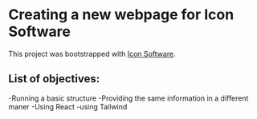 # Creating a new webpage for Icon Software

This project was bootstrapped with [Icon Software](https://www.icon.software/).

## List of objectives:

-Running a basic structure
-Providing the same information in a different maner
-Using React
-using Tailwind

